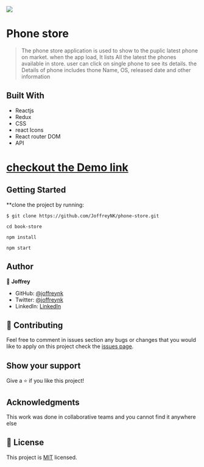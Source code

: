 ![](https://img.shields.io/badge/Microverse-blueviolet)

# Phone store

> The phone store application is used to show to the puplic latest phone on market. when the app load, It lists All the latest the phones available in store. user can click on single
> phone to see its details. the Details of phone includes thone Name, OS, released date and other information

## Built With

- Reactjs
- Redux
- CSS
- react Icons
- React router DOM
- API

# [checkout the Demo link](https://latest-phone-store.netlify.app/)

## Getting Started

**clone the project by running:

```
$ git clone https://github.com/JoffreyNK/phone-store.git

cd book-store

npm install

npm start
```


## Author

👤 **Joffrey**

- GitHub: [@joffreynk](https://github.com/JoffreyNK)
- Twitter: [@joffreynk](https://twitter.com/joffreynk)
- LinkedIn: [LinkedIn](https://www.linkedin.com/in/joffreynk/)


## 🤝 Contributing

Feel free to comment in issues section any bugs or changes that you would like to apply on this project
check the [issues page](../../issues/).

## Show your support

Give a ⭐️ if you like this project!

## Acknowledgments

This work was done in collaborative teams  and you cannot find it anywhere else

## 📝 License

This project is [MIT](./MIT.md) licensed.
